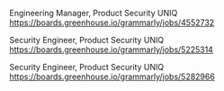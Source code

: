 Engineering Manager, Product Security UNIQ https://boards.greenhouse.io/grammarly/jobs/4552732

Security Engineer, Product Security UNIQ https://boards.greenhouse.io/grammarly/jobs/5225314

Security Engineer, Product Security UNIQ https://boards.greenhouse.io/grammarly/jobs/5282966

